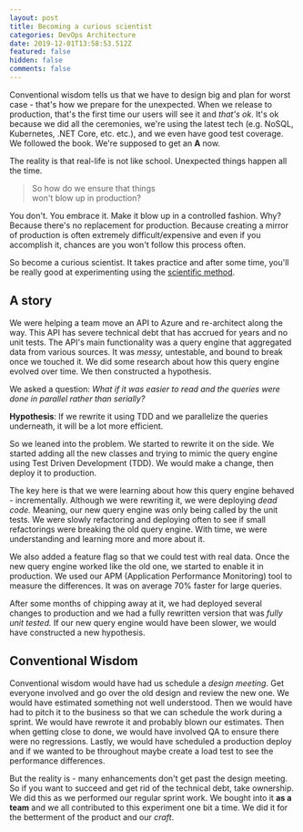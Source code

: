 ```yaml
---
layout: post
title: Becoming a curious scientist
categories: DevOps Architecture
date: 2019-12-01T13:58:53.512Z
featured: false
hidden: false
comments: false
---
```

Conventional wisdom tells us that we have to design big and plan for worst case - that's how we prepare for the unexpected. When we release to production, that's the first time our users will see it and _that's ok_. It's ok because we did all the ceremonies, we're using the latest tech (e.g. NoSQL, Kubernetes, .NET Core, etc. etc.), and we even have good test coverage. We followed the book. We're supposed to get an **A** now.

<!--more-->

The reality is that real-life is not like school. Unexpected things happen all the time. 

> So how do we ensure that things <br> won't blow up in production?

You don't. You embrace it. Make it blow up in a controlled fashion. Why? Because there's no replacement for production. Because creating a mirror of production is often extremely difficult/expensive and even if you accomplish it, chances are you won't follow this process often. 

So become a curious scientist. It takes practice and after some time, you'll be really good at experimenting using the [scientific method](https://www.sciencebuddies.org/science-fair-projects/science-fair/steps-of-the-scientific-method).

## A story

We were helping a team move an API to Azure and re-architect along the way. This API has severe technical debt that has accrued for years and no unit tests. The API's main functionality was a query engine that aggregated data from various sources. It was _messy,_ untestable, and bound to break once we touched it.
We did some research about how this query engine evolved over time. We then constructed a hypothesis. 

We asked a question: _What if it was easier to read and the queries were done in parallel rather than serially?_

**Hypothesis**: If we rewrite it using TDD and we parallelize the queries underneath, it will be a lot more efficient.

So we leaned into the problem. We started to rewrite it on the side. We started adding all the new classes and trying to mimic the query engine using Test Driven Development (TDD). We would make a change, then deploy it to production. 

The key here is that we were learning about how this query engine behaved - incrementally. Although we were rewriting it, we were deploying _dead code._ Meaning, our new query engine was only being called by the unit tests. We were slowly refactoring and deploying often to see if small refactorings were breaking the old query engine. With time, we were understanding and learning more and more about it.

We also added a feature flag so that we could test with real data. Once the new query engine worked like the old one, we started to enable it in production. We used our APM (Application Performance Monitoring) tool to measure the differences. It was on average 70% faster for large queries.

After some months of chipping away at it, we had deployed several changes to production and we had a fully rewritten version that was _fully unit tested._ If our new query engine would have been slower, we would have constructed a new hypothesis. 

## Conventional Wisdom

Conventional wisdom would have had us schedule a _design meeting_. Get everyone involved and go over the old design and review the new one. We would have estimated something not well understood. Then we would have had to pitch it to the business so that we can schedule the work during a sprint. We would have rewrote it and probably blown our estimates. Then when getting close to done, we would have involved QA to ensure there were no regressions. Lastly, we would have scheduled a production deploy and if we wanted to be throughout maybe create a load test to see the performance differences. 

But the reality is - many enhancements don't get past the design meeting. So if you want to succeed and get rid of the technical debt, take ownership. We did this as we performed our regular sprint work. We bought into it **as a team** and we all contributed to this experiment one bit a time. We did it for the betterment of the product and our _craft_.
